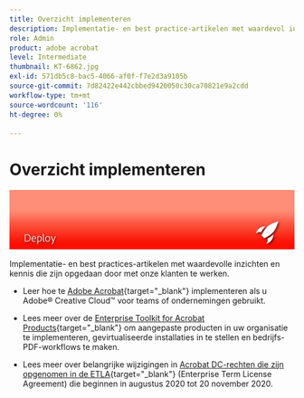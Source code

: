 ```yaml
---
title: Overzicht implementeren
description: Implementatie- en best practice-artikelen met waardevol inzicht en kennis die is opgedaan door met onze klanten samen te werken
role: Admin
product: adobe acrobat
level: Intermediate
thumbnail: KT-6862.jpg
exl-id: 571db5c8-bac5-4066-af0f-f7e2d3a9105b
source-git-commit: 7d82422e442cbbed9420050c30ca70821e9a2cdd
workflow-type: tm+mt
source-wordcount: '116'
ht-degree: 0%

---
```


# Overzicht implementeren

![Acrobat Deployment Image](../assets/Hero-Deploy.png)

Implementatie- en best practices-artikelen met waardevolle inzichten en kennis die zijn opgedaan door met onze klanten te werken.

* Leer hoe te [Adobe Acrobat](https://helpx.adobe.com/enterprise/using/deploying-acrobat.html){target=&quot;_blank&quot;} implementeren als u Adobe® Creative Cloud™ voor teams of ondernemingen gebruikt.

* Lees meer over de [Enterprise Toolkit for Acrobat Products](https://www.adobe.com/devnet-docs/acrobatetk/index.html){target=&quot;_blank&quot;} om aangepaste producten in uw organisatie te implementeren, gevirtualiseerde installaties in te stellen en bedrijfs-PDF-workflows te maken.

* Lees meer over belangrijke wijzigingen in [Acrobat DC-rechten die zijn opgenomen in de ETLA](signentitlementchanges.md){target=&quot;_blank&quot;} (Enterprise Term License Agreement) die beginnen in augustus 2020 tot 20 november 2020.
